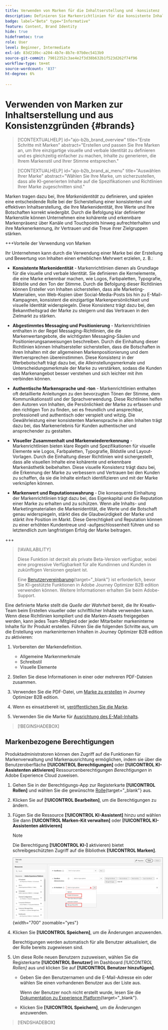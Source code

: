 ```yaml
---
title: Verwenden von Marken für die Inhaltserstellung und -konsistenz
description: Definieren Sie Markenrichtlinien für die konsistente Inhaltserstellung - Pflegen Sie visuelle Identität, Messaging-Ausrichtung und authentische Stimme in Journey Optimizer B2B edition.
badge: label="Beta" type="Informative"
feature: Content, Brand Identity
hide: true
hidefromtoc: true
role: User
level: Beginner, Intermediate
exl-id: 83d210bc-a204-4b7e-8b7e-07b0ec5413b9
source-git-commit: 79012352c3ae4e2f3d38b632b1f523d262f74f96
workflow-type: tm+mt
source-wordcount: '837'
ht-degree: 6%

---
```


# Verwenden von Marken zur Inhaltserstellung und aus Konsistenzgründen {#brands}

>[!CONTEXTUALHELP]
>id="ajo-b2b_brand_overview"
>title="Erste Schritte mit Marken"
>abstract="Erstellen und passen Sie Ihre Marken an, um Ihre einzigartige visuelle und verbale Identität zu definieren und es gleichzeitig einfacher zu machen, Inhalte zu generieren, die Ihrem Markenstil und Ihrer Stimme entsprechen."

>[!CONTEXTUALHELP]
>id="ajo-b2b_brand_ai_menu"
>title="Auswählen Ihrer Marke"
>abstract="Wählen Sie Ihre Marke, um sicherzustellen, dass alle KI-generierten Inhalte auf die Spezifikationen und Richtlinien Ihrer Marke zugeschnitten sind."

Marken tragen dazu bei, Ihre _Markenidentität_ zu definieren, und spielen eine entscheidende Rolle bei der Sicherstellung einer konsistenten und effektiven Inhaltserstellung, die Ihre Markenidentität, Ihre Werte und Ihre Botschaften korrekt wiedergibt. Durch die Befolgung klar definierter Markenstile können Unternehmen eine kohärente und erkennbare Markenpräsenz über Kanäle und Touchpoints hinweg aufrechterhalten und ihre Markenerkennung, ihr Vertrauen und die Treue ihrer Zielgruppen stärken.

+++Vorteile der Verwendung von Marken

Ihr Unternehmen kann durch die Verwendung einer Marke bei der Erstellung und Bewertung von Inhalten einen erheblichen Mehrwert erzielen, z. B.:

* **Konsistente Markenidentität** - Markenrichtlinien dienen als Grundlage für die visuelle und verbale Identität. Sie definieren die Kernelemente, die eine Marke erkennbar machen, wie Logos, Farbpaletten, Typografie, Bildstile und den Ton der Stimme. Durch die Befolgung dieser Richtlinien können Ersteller von Inhalten sicherstellen, dass alle Marketing-Materialien, von Web-Kopien über Social-Media-Posts bis hin zu E-Mail-Kampagnen, konsistent die einzigartige Markenpersönlichkeit und visuelle Identität widerspiegeln. Diese Konsistenz trägt dazu bei, den Bekanntheitsgrad der Marke zu steigern und das Vertrauen in den Zielmarkt zu stärken.

* **Abgestimmtes Messaging und Positionierung** - Markenrichtlinien enthalten in der Regel Messaging-Richtlinien, die die Markenwertangebote, die wichtigsten Messaging-Säulen und Positionierungsanweisungen beschreiben. Durch die Einhaltung dieser Richtlinien können Inhaltsersteller sicherstellen, dass die Botschaften in ihren Inhalten mit der allgemeinen Markenpositionierung und dem Wertversprechen übereinstimmen. Diese Konsistenz in der Werbebotschaft trägt dazu bei, die Alleinstellungsmerkmale und Unterscheidungsmerkmale der Marke zu verstärken, sodass die Kunden das Markenangebot besser verstehen und sich leichter mit ihm verbinden können.

* **Authentische Markensprache und -ton** - Markenrichtlinien enthalten oft detaillierte Anleitungen zu den bevorzugten Tönen der Stimme, dem Kommunikationsstil und der Sprachverwendung. Diese Richtlinien helfen den Autoren von Inhalten, die Persönlichkeit der Marke zu erfassen und den richtigen Ton zu finden, sei es freundlich und ansprechbar, professionell und authentisch oder verspielt und witzig. Die Gewährleistung einer konsistenten Markensprache in allen Inhalten trägt dazu bei, das Markenerlebnis für Kunden authentischer und ansprechender zu gestalten.

* **Visueller Zusammenhalt und Markenwiedererkennung** - Markenrichtlinien bieten klare Regeln und Spezifikationen für visuelle Elemente wie Logos, Farbpaletten, Typografie, Bildstile und Layout-Vorlagen. Durch die Einhaltung dieser Richtlinien wird sichergestellt, dass alle visuellen Inhalte eine kohärente und erkennbare Markenästhetik beibehalten. Diese visuelle Konsistenz trägt dazu bei, die Erkennung der Marke zu verbessern und Vertrauen bei den Kunden zu schaffen, da sie die Inhalte einfach identifizieren und mit der Marke verknüpfen können.

* **Markenwert und Reputationswahrung** - Die konsequente Einhaltung der Markenrichtlinien trägt dazu bei, das Eigenkapital und die Reputation einer Marke zu erhalten und zu schützen. Wenn alle Inhalts- und Marketingmaterialien die Markenidentität, die Werte und die Botschaft genau widerspiegeln, stärkt dies die Glaubwürdigkeit der Marke und stärkt ihre Position im Markt. Diese Gerechtigkeit und Reputation können zu einer erhöhten Kundentreue und -aufgeschlossenheit führen und so letztendlich zum langfristigen Erfolg der Marke beitragen.

+++

>[!AVAILABILITY]
>
>Diese Funktion ist derzeit als private Beta-Version verfügbar, wobei eine progressive Verfügbarkeit für alle Kundinnen und Kunden in zukünftigen Versionen geplant ist.
>
>Eine [Benutzervereinbarung](https://www.adobe.com/legal/licenses-terms/adobe-dx-gen-ai-user-guidelines.html){target="_blank"} ist erforderlich, bevor Sie KI-gestützte Funktionen in Adobe Journey Optimizer B2B edition verwenden können. Weitere Informationen erhalten Sie beim Adobe-Support.

Eine definierte Marke stellt die _Quelle der Wahrheit_ bereit, die Ihr Kreativ-Team beim Erstellen visueller oder schriftlicher Inhalte verwenden kann. Wenn diese Richtlinien kompiliert und die Marken-Assets freigegeben werden, kann jedes Team-Mitglied oder jeder Mitarbeiter markeninterne Inhalte für Ihr Produkt erstellen. Führen Sie die folgenden Schritte aus, um die Erstellung von markeninternen Inhalten in Journey Optimizer B2B edition zu aktivieren:

1. Vorbereiten der Markendefinition.

   * Allgemeine Markenmerkmale
   * Schreibstil
   * Visuelle Elemente

1. Stellen Sie diese Informationen in einer oder mehreren PDF-Dateien zusammen.

1. Verwenden Sie die PDF-Datei, um [Marke zu erstellen](./brands-manage-create.md#create-and-define-a-brand) in Journey Optimizer B2B edition.

1. Wenn es einsatzbereit ist, [veröffentlichen Sie die Marke](./brands-manage-create.md#publish-the-brand).

1. Verwenden Sie die Marke für [Ausrichtung des E-Mail-Inhalts](./brand-alignment.md).
<!-- 
1. Use the brand to generate content. -->

>[!BEGINSHADEBOX]

## Markenbezogene Berechtigungen

Produktadministratoren können den Zugriff auf die Funktionen für Markenverwaltung und Markenausrichtung ermöglichen, indem sie über die Benutzeroberfläche **[!UICONTROL Berechtigungen]** oder **[!UICONTROL KI-Assistenten aktivieren]** Ressourcenberechtigungen _Berechtigungen_ in Adobe Experience Cloud zuweisen.

1. Gehen Sie in der Berechtigungs-App zur Registerkarte **[!UICONTROL Rollen]** und wählen Sie die gewünschte [Rolle](https://experienceleague.adobe.com/de/docs/experience-platform/access-control/abac/permissions-ui/roles){target="_blank"} aus.

1. Klicken Sie auf **[!UICONTROL Bearbeiten]**, um die Berechtigungen zu ändern.

1. Fügen Sie die Ressource **[!UICONTROL KI-Assistent]** hinzu und wählen Sie dann **[!UICONTROL Marken-Kit verwalten]** oder **[!UICONTROL KI-Assistenten aktivieren]**

   >[!NOTE]
   >
   >Die Berechtigung **[!UICONTROL KI-]** aktivieren) bietet schreibgeschützten Zugriff auf die Bibliothek **[!UICONTROL Marken]**.

   ![Berechtigung „KI-Assistent hinzufügen“ für den Markenzugriff](./assets/brands-aep-permissions.png){width="700" zoomable="yes"}

1. Klicken Sie **[!UICONTROL Speichern]**, um die Änderungen anzuwenden.

   Berechtigungen werden automatisch für alle Benutzer aktualisiert, die der Rolle bereits zugewiesen sind.

1. Um diese Rolle neuen Benutzern zuzuweisen, wählen Sie die Registerkarte **[!UICONTROL Benutzer]** im Dashboard _[!UICONTROL Rollen]_ aus und klicken Sie auf **[!UICONTROL Benutzer hinzufügen]**.

   * Geben Sie den Benutzernamen und die E-Mail-Adresse ein oder wählen Sie einen vorhandenen Benutzer aus der Liste aus.

     Wenn der Benutzer noch nicht erstellt wurde, lesen Sie die [Dokumentation zu Experience Platform](https://experienceleague.adobe.com/de/docs/experience-platform/access-control/abac/permissions-ui/users){target="_blank"}.

   * Klicken Sie **[!UICONTROL Speichern]**, um die Änderungen anzuwenden.

>[!ENDSHADEBOX]
